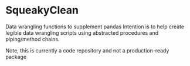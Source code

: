 # SqueakyClean
Data  wrangling functions to supplement pandas
Intention is to help create legible data wrangling scripts using abstracted procedures and piping/method chains.

Note, this is currently a code repository and not a production-ready package
